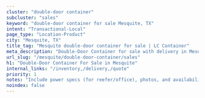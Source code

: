 ```yaml
---
cluster: "double-door container"
subcluster: "sales"
keyword: "double-door container for sale Mesquite, TX"
intent: "Transactional-Local"
page_type: "Location-Product"
city: "Mesquite, TX"
title_tag: "Mesquite double-door container for sale | LC Container"
meta_description: "Double-Door Container for sale with delivery in Mesquite, TX. LC Container — local Since 2003. Get pricing today."
url_slug: "/mesquite/double-door-container/sales"
h1: "Double-Door Container For Sale in Mesquite"
internal_links: "/inventory,/delivery,/quote"
priority: 1
notes: "Include power specs (for reefer/office), photos, and availability."
noindex: false
---
```


<!-- TODO: Add unique city/inventory copy, images, and internal links here. -->
